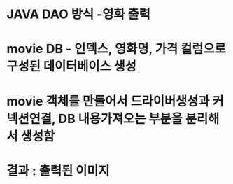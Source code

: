 
# JAVA DAO 방식 -영화 출력 
# movie DB - 인덱스, 영화명, 가격 컬럼으로 구성된 데이터베이스 생성 
# movie 객체를 만들어서 드라이버생성과 커넥션연결, DB 내용가져오는 부분을 분리해서 생성함 
# 결과 : 출력된 이미지 
